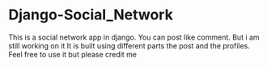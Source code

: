 # Django-Social_Network
This is a social network app in django. You can post like comment. But i am still working on it
It is built using different parts the post and the profiles. Feel free to use it but please credit me
